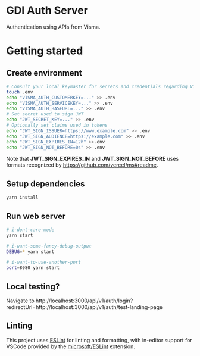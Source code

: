 # GDI Auth Server

Authentication using APIs from Visma.
# Getting started

## Create environment
```sh
# Consult your local keymaster for secrets and credentials regarding Visma
touch .env
echo "VISMA_AUTH_CUSTOMERKEY=..." >> .env
echo "VISMA_AUTH_SERVICEKEY=..." >> .env
echo "VISMA_AUTH_BASEURL=..." >> .env
# Set secret used to sign JWT
echo "JWT_SECRET_KEY=..." >> .env
# Optionally set claims used in tokens
echo "JWT_SIGN_ISSUER=https://www.example.com" >> .env
echo "JWT_SIGN_AUDIENCE=https://example.com" >> .env
echo "JWT_SIGN_EXPIRES_IN=12h" >>.env
echo "JWT_SIGN_NOT_BEFORE=0s" >> .env
```

Note that __JWT_SIGN_EXPIRES_IN__ and __JWT_SIGN_NOT_BEFORE__ uses formats recognized by https://github.com/vercel/ms#readme.
## Setup dependencies
```sh
yarn install
```
## Run web server

```sh
# i-dont-care-mode
yarn start

# i-want-some-fancy-debug-output
DEBUG=* yarn start

# i-want-to-use-another-port
port=8080 yarn start
```

## Local testing?

Navigate to http://localhost:3000/api/v1/auth/login?redirectUrl=http://localhost:3000/api/v1/auth/test-landing-page

## Linting

This project uses [ESLint](https://eslint.org/) for linting and formatting, with in-editor support for VSCode provided by the [microsoft/ESLint](https://marketplace.visualstudio.com/items?itemName=dbaeumer.vscode-eslint) extension.